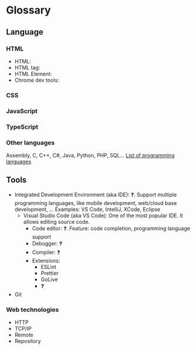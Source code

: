 # Glossary

## Language

### HTML

* HTML:
* HTML tag:
* HTML Element:
* Chrome dev tools:

### CSS

### JavaScript

### TypeScript

### Other languages

Assembly, C, C++, C#, Java, Python, PHP, SQL... [List of programming languages](https://en.wikipedia.org/wiki/List_of_programming_languages) 

## Tools

* Integrated Development Environment (aka IDE): ❓.
  Support multiple programming languages, like mobile development, web/cloud base development, ... Examples: VS Code, IntelliJ, XCode, Eclipse
  * Visual Studio Code (aka VS Code): One of the most popular IDE. It allows editing source code.
    * Code editor: ❓. Feature: code completion, programming language support
    * Debugger: ❓
    * Compiler: ❓
    * Extensions:
      * ESLint
      * Prettier
      * GoLive
      * ❓
* Git

### Web technologies

* HTTP
* TCP/IP
* Remote
* Repository
